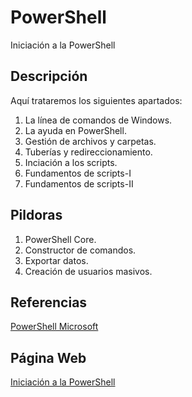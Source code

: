 # PowerShell
Iniciación a la PowerShell
## Descripción
Aquí trataremos los siguientes apartados:
1. La línea de comandos de Windows.
2. La ayuda en PowerShell.
3. Gestión de archivos y carpetas.
4. Tuberías y redireccionamiento.
5. Inciación a los scripts.
6. Fundamentos de scripts-I
7. Fundamentos de scripts-II
## Pildoras
1. PowerShell Core.
2. Constructor de comandos.
3. Exportar datos.
4. Creación de usuarios masivos.
## Referencias
[PowerShell Microsoft](https://docs.microsoft.com/es-es/powershell/scripting/powershell-scripting?view=powershell-5.1)
## Página Web
[Iniciación a la PowerShell](https://mftienda.github.io/powershell)